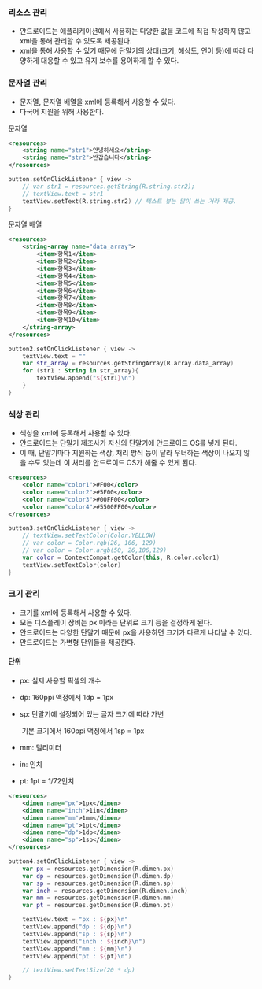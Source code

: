 ### 리소스 관리

- 안드로이드는 애플리케이션에서 사용하는 다양한 값을 코드에 직접 작성하지 않고 xml을 통해 관리할 수 있도록 제공된다.
- xml을 통해 사용할 수 있기 때문에 단말기의 상태(크기, 해상도, 언어 등)에 따라 다양하게 대응할 수 있고 유지 보수를 용이하게 할 수 있다.



### 문자열 관리

- 문자열, 문자열 배열을 xml에 등록해서 사용할 수 있다.
- 다국어 지원을 위해 사용한다.

문자열

```xml
<resources>
    <string name="str1">안녕하세요</string>
    <string name="str2">반갑습니다</string>
</resources>
```

```kotlin
button.setOnClickListener { view ->
	// var str1 = resources.getString(R.string.str2);
	// textView.text = str1
	textView.setText(R.string.str2) // 텍스트 뷰는 많이 쓰는 거라 제공.
}
```



문자열 배열

```xml
<resources>
    <string-array name="data_array">
        <item>항목1</item>
        <item>항목2</item>
        <item>항목3</item>
        <item>항목4</item>
        <item>항목5</item>
        <item>항목6</item>
        <item>항목7</item>
        <item>항목8</item>
        <item>항목9</item>
        <item>항목10</item>
    </string-array>
</resources>
```

```kotlin
button2.setOnClickListener { view ->
	textView.text = ""
	var str_array = resources.getStringArray(R.array.data_array)
	for (str1 : String in str_array){
		textView.append("${str1}\n")
	}
}
```



### 색상 관리

- 색상을 xml에 등록해서 사용할 수 있다.
- 안드로이드는 단말기 제조사가 자신의 단말기에 안드로이드 OS를 넣게 된다.
- 이 때, 단말기마다 지원하는 색상, 처리 방식 등이 달라 우너하는 색상이 나오지 않을 수도 있는데 이 처리를 안드로이드 OS가 해줄 수 있게 된다.

```xml
<resources>
    <color name="color1">#F00</color>
    <color name="color2">#5F00</color>
    <color name="color3">#00FF00</color>
    <color name="color4">#5500FF00</color>
</resources>
```

```kotlin
button3.setOnClickListener { view ->
	// textView.setTextColor(Color.YELLOW)
	// var color = Color.rgb(26, 106, 129)
	// var color = Color.argb(50, 26,106,129)
	var color = ContextCompat.getColor(this, R.color.color1)
	textView.setTextColor(color)
}
```



### 크기 관리

- 크기를 xml에 등록해서 사용할 수 있다.
- 모든 디스플레이 장비는 px 이라는 단위로 크기 등을 결정하게 된다.
- 안드로이드는 다양한 단말기 때문에 px을 사용하면 크기가 다르게 나타날 수 있다.
- 안드로이드는 가변형 단위들을 제공한다.

#### 단위

- px: 실제 사용할 픽셀의 개수

- dp: 160ppi 액정에서 1dp = 1px

- sp: 단말기에 설정되어 있는 글자 크기에 따라 가변

  ​		기본 크기에서 160ppi 액정에서 1sp = 1px

- mm: 밀리미터

- in: 인치

- pt: 1pt = 1/72인치

```xml
<resources>
    <dimen name="px">1px</dimen>
    <dimen name="inch">1in</dimen>
    <dimen name="mm">1mm</dimen>
    <dimen name="pt">1pt</dimen>
    <dimen name="dp">1dp</dimen>
    <dimen name="sp">1sp</dimen>
</resources>
```

```kotlin
button4.setOnClickListener { view ->
	var px = resources.getDimension(R.dimen.px)
    var dp = resources.getDimension(R.dimen.dp)
    var sp = resources.getDimension(R.dimen.sp)
    var inch = resources.getDimension(R.dimen.inch)
    var mm = resources.getDimension(R.dimen.mm)
    var pt = resources.getDimension(R.dimen.pt)

    textView.text = "px : ${px}\n"
    textView.append("dp : ${dp}\n")
    textView.append("sp : ${sp}\n")
    textView.append("inch : ${inch}\n")
    textView.append("mm : ${mm}\n")
    textView.append("pt : ${pt}\n")

    // textView.setTextSize(20 * dp)
}
```

